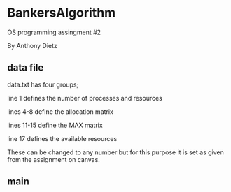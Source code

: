 # BankersAlgorithm
OS programming assingment #2

By Anthony Dietz

## data file
data.txt has four groups;

line 1 defines the number of processes and resources

lines 4-8 define the allocation matrix

lines 11-15 define the MAX matrix

line 17 defines the available resources

These can be changed to any number but for this purpose it is set as given from the assignment on canvas.

## main


